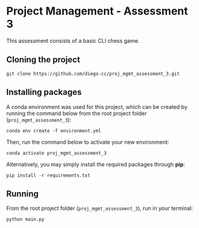 # Project Management - Assessment 3
This assessment consists of a basic CLI chess game.

## Cloning the project

```shell script
git clone https://github.com/diego-cc/proj_mgmt_assessment_3.git
```

## Installing packages

A conda environment was used for this project, which can be created by running the command below from the root project folder (`proj_mgmt_assessment_3`):

```shell script
conda env create -f environment.yml
```

Then, run the command below to activate your new environment:

```shell script
conda activate proj_mgmt_assessment_3
```

Alternatively, you may simply install the required packages through **pip**:

```shell script
pip install -r requirements.txt
```

## Running

From the root project folder (`proj_mgmt_assessment_3`), run in your terminal:

```shell script
python main.py
```